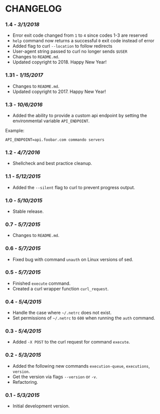 CHANGELOG
=========

### 1.4 - *3/1/2018*
- Error exit code changed from `1` to `4` since codes 1-3 are reserved
- `help` command now returns a successful `0` exit code instead of error
- Added flag to curl `--location` to follow redirects
- User-agent string passed to curl no longer sends `$USER`
- Changes to `README.md`.
- Updated copyright to 2018. Happy New Year!
 
### 1.31 - *1/15/2017*
- Changes to `README.md`.
- Updated copyright to 2017. Happy New Year!

### 1.3 - *10/6/2016*
- Added the ability to provide a custom api endpoint by setting the environmental variable `API_ENDPOINT`.

Example:

````shell
API_ENDPOINT=api.foobar.com commando servers
````

### 1.2 - *4/7/2016*
- Shellcheck and best practice cleanup.

### 1.1 - *5/12/2015*
- Added the `--silent` flag to curl to prevent progress output.

### 1.0 - *5/10/2015*
- Stable release.

### 0.7 - *5/7/2015*
- Changes to `README.md`.

### 0.6 - *5/7/2015*
- Fixed bug with command `unauth` on Linux versions of sed.

### 0.5 - *5/7/2015*
- Finished `execute` command.
- Created a curl wrapper function `curl_request`.

### 0.4 - *5/4/2015*
- Handle the case where `~/.netrc` does not exist.
- Set permissions of `~/.netrc` to `600` when running the `auth` command.

### 0.3 - *5/4/2015*
- Added `-X POST` to the curl request for command `execute`.

### 0.2 - *5/3/2015*
- Added the following new commands `execution-queue`, `executions`, `version`.
- Get the version via flags `--version` or `-v`.
- Refactoring.

### 0.1 - *5/3/2015*
- Initial development version.
